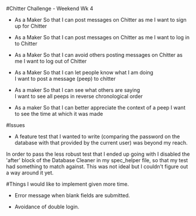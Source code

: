 #Chitter Challenge - Weekend Wk 4

- As a Maker
So that I can post messages on Chitter as me
I want to sign up for Chitter

- As a Maker
So that I can post messages on Chitter as me
I want to log in to Chitter

- As a Maker
So that I can avoid others posting messages on Chitter as me
I want to log out of Chitter

- As a Maker
So that I can let people know what I am doing  
I want to post a message (peep) to chitter

- As a maker
So that I can see what others are saying  
I want to see all peeps in reverse chronological order

- As a maker
So that I can better appreciate the context of a peep
I want to see the time at which it was made


#Issues

- A feature test that I wanted to write (comparing the password on the database with that provided by the current user) was beyond my reach.

In order to pass the less robust test that I ended up going with I disabled the 'after' block of the Database Cleaner in my spec_helper file, so that my test had something to match against. This was not ideal but I couldn't figure out a way around it yet.

#Things I would like to implement given more time.

- Error message when blank fields are submitted.

- Avoidance of double login.
